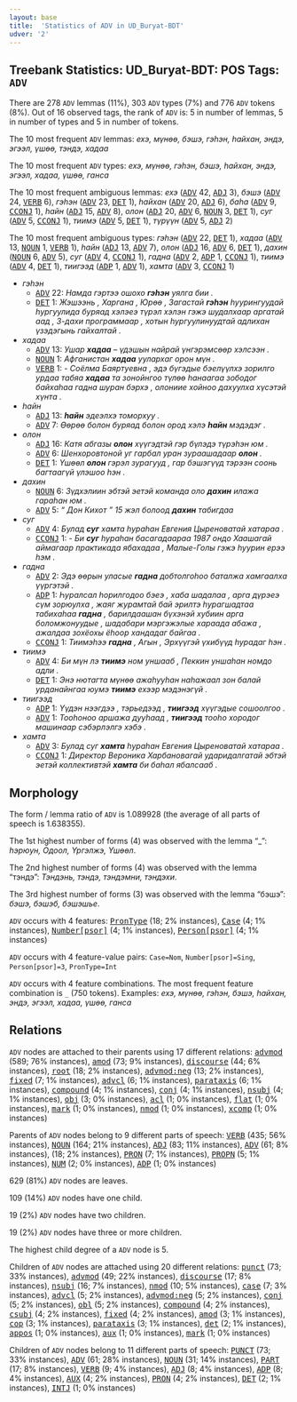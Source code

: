 ```yaml
---
layout: base
title:  'Statistics of ADV in UD_Buryat-BDT'
udver: '2'
---
```


## Treebank Statistics: UD_Buryat-BDT: POS Tags: `ADV`

There are 278 `ADV` lemmas (11%), 303 `ADV` types (7%) and 776 `ADV` tokens (8%).
Out of 16 observed tags, the rank of `ADV` is: 5 in number of lemmas, 5 in number of types and 5 in number of tokens.

The 10 most frequent `ADV` lemmas: <em>ехэ, мүнөө, бэшэ, гэһэн, һайхан, эндэ, эгээл, үшөө, тэндэ, хадаа</em>

The 10 most frequent `ADV` types:  <em>ехэ, мүнөө, гэһэн, бэшэ, һайхан, эндэ, эгээл, хадаа, үшөө, ганса</em>

The 10 most frequent ambiguous lemmas: <em>ехэ</em> (<tt><a href="bxr_bdt-pos-ADV.html">ADV</a></tt> 42, <tt><a href="bxr_bdt-pos-ADJ.html">ADJ</a></tt> 3), <em>бэшэ</em> (<tt><a href="bxr_bdt-pos-ADV.html">ADV</a></tt> 24, <tt><a href="bxr_bdt-pos-VERB.html">VERB</a></tt> 6), <em>гэһэн</em> (<tt><a href="bxr_bdt-pos-ADV.html">ADV</a></tt> 23, <tt><a href="bxr_bdt-pos-DET.html">DET</a></tt> 1), <em>һайхан</em> (<tt><a href="bxr_bdt-pos-ADV.html">ADV</a></tt> 20, <tt><a href="bxr_bdt-pos-ADJ.html">ADJ</a></tt> 6), <em>баһа</em> (<tt><a href="bxr_bdt-pos-ADV.html">ADV</a></tt> 9, <tt><a href="bxr_bdt-pos-CCONJ.html">CCONJ</a></tt> 1), <em>һайн</em> (<tt><a href="bxr_bdt-pos-ADJ.html">ADJ</a></tt> 15, <tt><a href="bxr_bdt-pos-ADV.html">ADV</a></tt> 8), <em>олон</em> (<tt><a href="bxr_bdt-pos-ADJ.html">ADJ</a></tt> 20, <tt><a href="bxr_bdt-pos-ADV.html">ADV</a></tt> 6, <tt><a href="bxr_bdt-pos-NOUN.html">NOUN</a></tt> 3, <tt><a href="bxr_bdt-pos-DET.html">DET</a></tt> 1), <em>суг</em> (<tt><a href="bxr_bdt-pos-ADV.html">ADV</a></tt> 5, <tt><a href="bxr_bdt-pos-CCONJ.html">CCONJ</a></tt> 1), <em>тиимэ</em> (<tt><a href="bxr_bdt-pos-ADV.html">ADV</a></tt> 5, <tt><a href="bxr_bdt-pos-DET.html">DET</a></tt> 1), <em>түрүүн</em> (<tt><a href="bxr_bdt-pos-ADV.html">ADV</a></tt> 5, <tt><a href="bxr_bdt-pos-ADJ.html">ADJ</a></tt> 2)

The 10 most frequent ambiguous types:  <em>гэһэн</em> (<tt><a href="bxr_bdt-pos-ADV.html">ADV</a></tt> 22, <tt><a href="bxr_bdt-pos-DET.html">DET</a></tt> 1), <em>хадаа</em> (<tt><a href="bxr_bdt-pos-ADV.html">ADV</a></tt> 13, <tt><a href="bxr_bdt-pos-NOUN.html">NOUN</a></tt> 1, <tt><a href="bxr_bdt-pos-VERB.html">VERB</a></tt> 1), <em>һайн</em> (<tt><a href="bxr_bdt-pos-ADJ.html">ADJ</a></tt> 13, <tt><a href="bxr_bdt-pos-ADV.html">ADV</a></tt> 7), <em>олон</em> (<tt><a href="bxr_bdt-pos-ADJ.html">ADJ</a></tt> 16, <tt><a href="bxr_bdt-pos-ADV.html">ADV</a></tt> 6, <tt><a href="bxr_bdt-pos-DET.html">DET</a></tt> 1), <em>дахин</em> (<tt><a href="bxr_bdt-pos-NOUN.html">NOUN</a></tt> 6, <tt><a href="bxr_bdt-pos-ADV.html">ADV</a></tt> 5), <em>суг</em> (<tt><a href="bxr_bdt-pos-ADV.html">ADV</a></tt> 4, <tt><a href="bxr_bdt-pos-CCONJ.html">CCONJ</a></tt> 1), <em>гадна</em> (<tt><a href="bxr_bdt-pos-ADV.html">ADV</a></tt> 2, <tt><a href="bxr_bdt-pos-ADP.html">ADP</a></tt> 1, <tt><a href="bxr_bdt-pos-CCONJ.html">CCONJ</a></tt> 1), <em>тиимэ</em> (<tt><a href="bxr_bdt-pos-ADV.html">ADV</a></tt> 4, <tt><a href="bxr_bdt-pos-DET.html">DET</a></tt> 1), <em>тиигээд</em> (<tt><a href="bxr_bdt-pos-ADP.html">ADP</a></tt> 1, <tt><a href="bxr_bdt-pos-ADV.html">ADV</a></tt> 1), <em>хамта</em> (<tt><a href="bxr_bdt-pos-ADV.html">ADV</a></tt> 3, <tt><a href="bxr_bdt-pos-CCONJ.html">CCONJ</a></tt> 1)


* <em>гэһэн</em>
  * <tt><a href="bxr_bdt-pos-ADV.html">ADV</a></tt> 22: <em>Намда гэртээ ошохо <b>гэһэн</b> уялга бии .</em>
  * <tt><a href="bxr_bdt-pos-DET.html">DET</a></tt> 1: <em>Жэшээнь , Харгана , Юрөө , Загастай <b>гэһэн</b> һуурингуудай һургуулида буряад хэлэеэ түрэл хэлэн гэжэ шудалхаар аргатай аад , 3-дахи программаар , хотын һургуулинуудтай адлихан үзэдэгынь гайхалтай .</em>
* <em>хадаа</em>
  * <tt><a href="bxr_bdt-pos-ADV.html">ADV</a></tt> 13: <em>Ушар <b>хадаа</b> – үдэшын найрай үнгэрэмсөөр хэлсээн .</em>
  * <tt><a href="bxr_bdt-pos-NOUN.html">NOUN</a></tt> 1: <em>Афганистан <b>хадаа</b> уулархаг орон мүн .</em>
  * <tt><a href="bxr_bdt-pos-VERB.html">VERB</a></tt> 1: <em>- Соёлма Баяртуевна , эдэ бүгэдые бэелүүлхэ зорилго урдаа табяа <b>хадаа</b> та зонойнгоо түлөө һанаагаа зободог байхаһаа гадна шуран бэрхэ , олониие хойноо дахуулха хүсэтэй хүнта .</em>
* <em>һайн</em>
  * <tt><a href="bxr_bdt-pos-ADJ.html">ADJ</a></tt> 13: <em><b>һайн</b> эдеэлхэ томорхуу .</em>
  * <tt><a href="bxr_bdt-pos-ADV.html">ADV</a></tt> 7: <em>Өөрөө болон буряад болон ород хэлэ <b>һайн</b> мэдэдэг .</em>
* <em>олон</em>
  * <tt><a href="bxr_bdt-pos-ADJ.html">ADJ</a></tt> 16: <em>Катя абгазы <b>олон</b> хүүгэдтэй гэр бүлэдэ түрэһэн юм .</em>
  * <tt><a href="bxr_bdt-pos-ADV.html">ADV</a></tt> 6: <em>Шенхоровтоной уг гарбал уран зураашадаар <b>олон</b> .</em>
  * <tt><a href="bxr_bdt-pos-DET.html">DET</a></tt> 1: <em>Үшөөл <b>олон</b> гэрэл зурагууд , гар бэшэгүүд тэрээн соонь багтаагүй үлэшоо hэн .</em>
* <em>дахин</em>
  * <tt><a href="bxr_bdt-pos-NOUN.html">NOUN</a></tt> 6: <em>Зүдхэлиин эбтэй эетэй команда оло <b>дахин</b> илажа гараһан юм .</em>
  * <tt><a href="bxr_bdt-pos-ADV.html">ADV</a></tt> 5: <em>“ Дон Кихот ” 15 жэл болоод <b>дахин</b> табигдаа</em>
* <em>суг</em>
  * <tt><a href="bxr_bdt-pos-ADV.html">ADV</a></tt> 4: <em>Булад <b>суг</b> хамта һураһан Евгения Цыреноватай хатараа .</em>
  * <tt><a href="bxr_bdt-pos-CCONJ.html">CCONJ</a></tt> 1: <em>- Би <b>суг</b> һураһан басагадаараа 1987 ондо Хаашагай аймагаар практикада ябахадаа , Малые-Голы гэжэ һуурин ерээ һэм .</em>
* <em>гадна</em>
  * <tt><a href="bxr_bdt-pos-ADV.html">ADV</a></tt> 2: <em>Эдэ өөрын уласые <b>гадна</b> добтолгоһоо баталжа хамгаалха үүргэтэй .</em>
  * <tt><a href="bxr_bdt-pos-ADP.html">ADP</a></tt> 1: <em>Һуралсал һорилгодоо бэеэ , хаба шадалаа , арга дүрэеэ сүм зорюулха , жаяг журамтай бай эрилтэ һурагшадтаа табихаһаа <b>гадна</b> , барилдаашан бүхэнэй хубиин арга боломжонуудые , шадабари мэргэжэлые хараада абажа , ажалдаа зохёохы ёһоор хандадаг байгаа .</em>
  * <tt><a href="bxr_bdt-pos-CCONJ.html">CCONJ</a></tt> 1: <em>Тиимэһээ <b>гадна</b> , Агын , Эрхүүгэй үхибүүд һурадаг һэн .</em>
* <em>тиимэ</em>
  * <tt><a href="bxr_bdt-pos-ADV.html">ADV</a></tt> 4: <em>Би мүн лэ <b>тиимэ</b> ном уншааб , Пеккин уншаһан номдо адли .</em>
  * <tt><a href="bxr_bdt-pos-DET.html">DET</a></tt> 1: <em>Энэ нютагта мүнөө ажаһууһан наһажаал зон балай урданайнгаа юумэ <b>тиимэ</b> ехээр мэдэнэгүй .</em>
* <em>тиигээд</em>
  * <tt><a href="bxr_bdt-pos-ADP.html">ADP</a></tt> 1: <em>Үүдэн нээгдээ , тэрьедээд , <b>тиигээд</b> хүүгэдые сошоолгоо .</em>
  * <tt><a href="bxr_bdt-pos-ADV.html">ADV</a></tt> 1: <em>Тооһоноо аршажа дууһаад , <b>тиигээд</b> тооһо хородог машинаар сэбэрлэлгэ хэбэ .</em>
* <em>хамта</em>
  * <tt><a href="bxr_bdt-pos-ADV.html">ADV</a></tt> 3: <em>Булад суг <b>хамта</b> һураһан Евгения Цыреноватай хатараа .</em>
  * <tt><a href="bxr_bdt-pos-CCONJ.html">CCONJ</a></tt> 1: <em>Директор Вероника Харбановагай ударидалгатай эбтэй эетэй коллективтэй <b>хамта</b> би баһал ябалсааб .</em>

## Morphology

The form / lemma ratio of `ADV` is 1.089928 (the average of all parts of speech is 1.638355).

The 1st highest number of forms (4) was observed with the lemma “_”: <em>hэрюун, Одоол, Үргэлжэ, Үшөөл</em>.

The 2nd highest number of forms (4) was observed with the lemma “тэндэ”: <em>Тэндэнь, тэндэ, тэндэмни, тэндэхи</em>.

The 3rd highest number of forms (3) was observed with the lemma “бэшэ”: <em>бэшэ, бэшэб, бэшэшье</em>.

`ADV` occurs with 4 features: <tt><a href="bxr_bdt-feat-PronType.html">PronType</a></tt> (18; 2% instances), <tt><a href="bxr_bdt-feat-Case.html">Case</a></tt> (4; 1% instances), <tt><a href="bxr_bdt-feat-Number-psor.html">Number[psor]</a></tt> (4; 1% instances), <tt><a href="bxr_bdt-feat-Person-psor.html">Person[psor]</a></tt> (4; 1% instances)

`ADV` occurs with 4 feature-value pairs: `Case=Nom`, `Number[psor]=Sing`, `Person[psor]=3`, `PronType=Int`

`ADV` occurs with 4 feature combinations.
The most frequent feature combination is `_` (750 tokens).
Examples: <em>ехэ, мүнөө, гэһэн, бэшэ, һайхан, эндэ, эгээл, хадаа, үшөө, ганса</em>


## Relations

`ADV` nodes are attached to their parents using 17 different relations: <tt><a href="bxr_bdt-dep-advmod.html">advmod</a></tt> (589; 76% instances), <tt><a href="bxr_bdt-dep-amod.html">amod</a></tt> (73; 9% instances), <tt><a href="bxr_bdt-dep-discourse.html">discourse</a></tt> (44; 6% instances), <tt><a href="bxr_bdt-dep-root.html">root</a></tt> (18; 2% instances), <tt><a href="bxr_bdt-dep-advmod-neg.html">advmod:neg</a></tt> (13; 2% instances), <tt><a href="bxr_bdt-dep-fixed.html">fixed</a></tt> (7; 1% instances), <tt><a href="bxr_bdt-dep-advcl.html">advcl</a></tt> (6; 1% instances), <tt><a href="bxr_bdt-dep-parataxis.html">parataxis</a></tt> (6; 1% instances), <tt><a href="bxr_bdt-dep-compound.html">compound</a></tt> (4; 1% instances), <tt><a href="bxr_bdt-dep-conj.html">conj</a></tt> (4; 1% instances), <tt><a href="bxr_bdt-dep-nsubj.html">nsubj</a></tt> (4; 1% instances), <tt><a href="bxr_bdt-dep-obj.html">obj</a></tt> (3; 0% instances), <tt><a href="bxr_bdt-dep-acl.html">acl</a></tt> (1; 0% instances), <tt><a href="bxr_bdt-dep-flat.html">flat</a></tt> (1; 0% instances), <tt><a href="bxr_bdt-dep-mark.html">mark</a></tt> (1; 0% instances), <tt><a href="bxr_bdt-dep-nmod.html">nmod</a></tt> (1; 0% instances), <tt><a href="bxr_bdt-dep-xcomp.html">xcomp</a></tt> (1; 0% instances)

Parents of `ADV` nodes belong to 9 different parts of speech: <tt><a href="bxr_bdt-pos-VERB.html">VERB</a></tt> (435; 56% instances), <tt><a href="bxr_bdt-pos-NOUN.html">NOUN</a></tt> (164; 21% instances), <tt><a href="bxr_bdt-pos-ADJ.html">ADJ</a></tt> (83; 11% instances), <tt><a href="bxr_bdt-pos-ADV.html">ADV</a></tt> (61; 8% instances),  (18; 2% instances), <tt><a href="bxr_bdt-pos-PRON.html">PRON</a></tt> (7; 1% instances), <tt><a href="bxr_bdt-pos-PROPN.html">PROPN</a></tt> (5; 1% instances), <tt><a href="bxr_bdt-pos-NUM.html">NUM</a></tt> (2; 0% instances), <tt><a href="bxr_bdt-pos-ADP.html">ADP</a></tt> (1; 0% instances)

629 (81%) `ADV` nodes are leaves.

109 (14%) `ADV` nodes have one child.

19 (2%) `ADV` nodes have two children.

19 (2%) `ADV` nodes have three or more children.

The highest child degree of a `ADV` node is 5.

Children of `ADV` nodes are attached using 20 different relations: <tt><a href="bxr_bdt-dep-punct.html">punct</a></tt> (73; 33% instances), <tt><a href="bxr_bdt-dep-advmod.html">advmod</a></tt> (49; 22% instances), <tt><a href="bxr_bdt-dep-discourse.html">discourse</a></tt> (17; 8% instances), <tt><a href="bxr_bdt-dep-nsubj.html">nsubj</a></tt> (16; 7% instances), <tt><a href="bxr_bdt-dep-nmod.html">nmod</a></tt> (10; 5% instances), <tt><a href="bxr_bdt-dep-case.html">case</a></tt> (7; 3% instances), <tt><a href="bxr_bdt-dep-advcl.html">advcl</a></tt> (5; 2% instances), <tt><a href="bxr_bdt-dep-advmod-neg.html">advmod:neg</a></tt> (5; 2% instances), <tt><a href="bxr_bdt-dep-conj.html">conj</a></tt> (5; 2% instances), <tt><a href="bxr_bdt-dep-obl.html">obl</a></tt> (5; 2% instances), <tt><a href="bxr_bdt-dep-compound.html">compound</a></tt> (4; 2% instances), <tt><a href="bxr_bdt-dep-csubj.html">csubj</a></tt> (4; 2% instances), <tt><a href="bxr_bdt-dep-fixed.html">fixed</a></tt> (4; 2% instances), <tt><a href="bxr_bdt-dep-amod.html">amod</a></tt> (3; 1% instances), <tt><a href="bxr_bdt-dep-cop.html">cop</a></tt> (3; 1% instances), <tt><a href="bxr_bdt-dep-parataxis.html">parataxis</a></tt> (3; 1% instances), <tt><a href="bxr_bdt-dep-det.html">det</a></tt> (2; 1% instances), <tt><a href="bxr_bdt-dep-appos.html">appos</a></tt> (1; 0% instances), <tt><a href="bxr_bdt-dep-aux.html">aux</a></tt> (1; 0% instances), <tt><a href="bxr_bdt-dep-mark.html">mark</a></tt> (1; 0% instances)

Children of `ADV` nodes belong to 11 different parts of speech: <tt><a href="bxr_bdt-pos-PUNCT.html">PUNCT</a></tt> (73; 33% instances), <tt><a href="bxr_bdt-pos-ADV.html">ADV</a></tt> (61; 28% instances), <tt><a href="bxr_bdt-pos-NOUN.html">NOUN</a></tt> (31; 14% instances), <tt><a href="bxr_bdt-pos-PART.html">PART</a></tt> (17; 8% instances), <tt><a href="bxr_bdt-pos-VERB.html">VERB</a></tt> (9; 4% instances), <tt><a href="bxr_bdt-pos-ADJ.html">ADJ</a></tt> (8; 4% instances), <tt><a href="bxr_bdt-pos-ADP.html">ADP</a></tt> (8; 4% instances), <tt><a href="bxr_bdt-pos-AUX.html">AUX</a></tt> (4; 2% instances), <tt><a href="bxr_bdt-pos-PRON.html">PRON</a></tt> (4; 2% instances), <tt><a href="bxr_bdt-pos-DET.html">DET</a></tt> (2; 1% instances), <tt><a href="bxr_bdt-pos-INTJ.html">INTJ</a></tt> (1; 0% instances)

